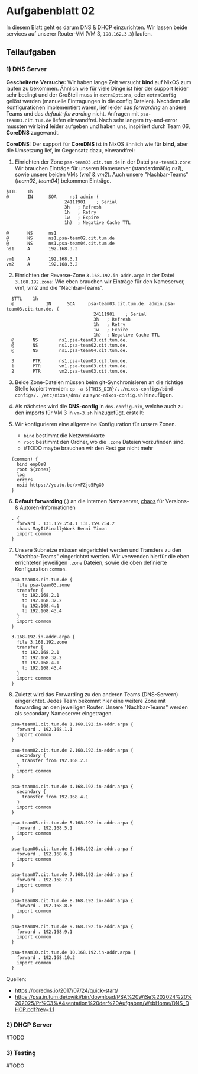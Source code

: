 # Aufgabenblatt 02

In diesem Blatt geht es darum DNS & DHCP einzurichten. Wir lassen beide services auf unserer Router-VM (VM 3, `198.162.3.3`) laufen.

## Teilaufgaben

### 1) DNS Server
**Gescheiterte Versuche:**
Wir haben lange Zeit versucht **bind** auf NixOS zum laufen zu bekommen. Ähnlich wie für viele Dinge ist hier der support leider sehr bedingt und der Großteil muss in `extraOptions`, oder `extraConfig` gelöst werden (manuelle Eintragungen in die config Dateien).
Nachdem alle Konfigurationen implementiert waren, lief leider das *forwarding* an andere Teams und das *default-forwarding* nicht. Anfragen mit `psa-team03.cit.tum.de` liefen einwandfrei. Nach sehr langem try-and-error mussten wir **bind** leider aufgeben und haben uns, inspiriert durch Team 06, **CoreDNS** zugewandt.

**CoreDNS:**
Der support für **CoreDNS** ist in NixOS ähnlich wie für **bind**, aber die Umsetzung lief, im Gegensatz dazu, einwandfrei:

1. Einrichten der Zone `psa-team03.cit.tum.de` in der Datei `psa-team03.zone`:
   Wir brauchen Einträge für unseren Nameserver (standardmäßig *ns1*), sowie unsere beiden VMs (*vm1* & *vm2*). Auch unsere "Nachbar-Teams" (*team02*, *team04*) bekommen Einträge.
  ```psa-team03.zone
  $TTL    1h
  @       IN      SOA     ns1 admin (
                        24111901    ; Serial
                        3h   ; Refresh
                        1h   ; Retry
                        1w   ; Expire
                        1h)  ; Negative Cache TTL

  @       NS      ns1
  @       NS      ns1.psa-team02.cit.tum.de
  @       NS      ns1.psa-team04.cit.tum.de
  ns1     A       192.168.3.3

  vm1     A       192.168.3.1
  vm2     A       192.168.3.2
  ```

2. Einrichten der Reverse-Zone `3.168.192.in-addr.arpa` in der Datei `3.168.192.zone`:
   Wie eben brauchen wir Einträge für den Nameserver, vm1, vm2 und die "Nachbar-Teams".
```3.168.192.in-addr.arpa
  $TTL    1h
  @            IN      SOA     psa-team03.cit.tum.de. admin.psa-team03.cit.tum.de. (
                                 24111901    ; Serial
                                 3h   ; Refresh
                                 1h   ; Retry
                                 1w   ; Expire
                                 1h)  ; Negative Cache TTL
  @       NS        ns1.psa-team03.cit.tum.de.
  @       NS        ns1.psa-team02.cit.tum.de.
  @       NS        ns1.psa-team04.cit.tum.de.

  3       PTR       ns1.psa-team03.cit.tum.de.
  1       PTR       vm1.psa-team03.cit.tum.de.
  2       PTR       vm2.psa-team03.cit.tum.de.
  ```

3. Beide Zone-Dateien müssen beim git-Synchronisieren an die richtige Stelle kopiert werden: `cp -a ${THIS_DIR}/../nixos-configs/bind-configs/. /etc/nixos/dns/` zu `sync-nixos-config.sh` hinzufügen.

4. Als nächstes wird die **DNS-config** in `dns-config.nix`, welche auch zu den imports für VM 3 in `vm-3.sh` hinzugefügt, erstellt:

5. Wir konfigurieren eine allgemeine Konfiguration für unsere Zonen.
   - `bind` bestimmt die Netzwerkkarte
   - `root` bestimmt den Ordner, wo die `.zone` Dateien vorzufinden sind.
   - #TODO maybe brauchen wir den Rest gar nicht mehr
```nixos
  (common) {
    bind enp0s8
    root ${zones}
    log
    errors
    nsid https://youtu.be/xvFZjo5PgG0
  }
  ```

6. **Default forwarding** (.) an die internen Nameserver, [chaos](https://coredns.io/plugins/chaos/) für Versions- & Autoren-Informationen
```nixos
  . {
    forward . 131.159.254.1 131.159.254.2
    chaos MayItFinallyWork Benni Timon
    import common
  }
  ```

7. Unsere Subnetze müssen eingerichtet werden und Transfers zu den "Nachbar-Teams" eingerichtet werden. Wir verwenden hierfür die eben errichteten jeweiligen `.zone` Dateien, sowie die oben definierte Konfiguration `common`.
```nixos
  psa-team03.cit.tum.de {
    file psa-team03.zone
    transfer {
      to 192.168.2.1
      to 192.168.32.2
      to 192.168.4.1
      to 192.168.43.4
    }
    import common
  }

  3.168.192.in-addr.arpa {
    file 3.168.192.zone
    transfer {
      to 192.168.2.1
      to 192.168.32.2
      to 192.168.4.1
      to 192.168.43.4
    }
    import common
  }
  ```
  
8. Zuletzt wird das Forwarding zu den anderen Teams (DNS-Servern) eingerichtet. Jedes Team bekommt hier eine weitere Zone mit forwarding an den jeweiligen Router. Unsere "Nachbar-Teams" werden als secondary Nameserver eingetragen.
```nixos
  psa-team01.cit.tum.de 1.168.192.in-addr.arpa {
    forward . 192.168.1.1
    import common
  }

  psa-team02.cit.tum.de 2.168.192.in-addr.arpa {
    secondary {
      transfer from 192.168.2.1
    }
    import common
  }

  psa-team04.cit.tum.de 4.168.192.in-addr.arpa {
    secondary {
      transfer from 192.168.4.1
    }
    import common
  }

  psa-team05.cit.tum.de 5.168.192.in-addr.arpa {
    forward . 192.168.5.1
    import common
  }

  psa-team06.cit.tum.de 6.168.192.in-addr.arpa {
    forward . 192.168.6.1
    import common
  }

  psa-team07.cit.tum.de 7.168.192.in-addr.arpa {
    forward . 192.168.7.1
    import common
  }

  psa-team08.cit.tum.de 8.168.192.in-addr.arpa {
    forward . 192.168.8.6
    import common
  }

  psa-team09.cit.tum.de 9.168.192.in-addr.arpa {
    forward . 192.168.9.1
    import common
  }

  psa-team10.cit.tum.de 10.168.192.in-addr.arpa {
    forward . 192.168.10.2
    import common
  }
  ```

Quellen:
- https://coredns.io/2017/07/24/quick-start/
- https://psa.in.tum.de/xwiki/bin/download/PSA%20WiSe%202024%20%202025/Pr%C3%A4sentation%20der%20Aufgaben/WebHome/DNS_DHCP.pdf?rev=1.1
### 2) DHCP Server

#TODO

### 3) Testing

#TODO
